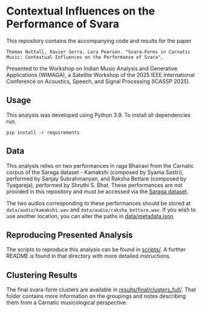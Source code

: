 # Contextual Influences on the Performance of Svara

This repository contains the accompanying code and results for the paper

```
Thomas Nuttall, Xavier Serra, Lara Pearson. "Svara-Forms in Carnatic Music: Contextual Influences on the Performance of Svara".
```

Presented to the Workshop on Indian Music Analysis and Generative Applications (WIMAGA), a Satellite Workshop of the 2025 IEEE International Conference on Acoustics, Speech, and Signal Processing (ICASSP 2025).

## Usage

This analysis was developed using Python 3.9. To install all dependencies run.

`pip install -r requirements`

## Data
This analysis relies on two performances in raga Bhairavi from the Carnatic corpus of the Saraga dataset - Kamakshi (composed by Syama Sastri), performed by Sanjay Subrahmanyan, and Raksha Bettare (composed by Tyagaraja), performed by Shruthi S. Bhat. These performances are not provided in this repository and must be accessed via the [Saraga dataset](https://mtg.github.io/saraga/). 

The two audios corresponding to these performances should be stored at `data/audio/kamakshi.wav` and `data/audio/raksha_bettare.wav`. If you wish to use another location, you can alter the paths in [data/metadata.json](data/metadata.json). 

## Reproducing Presented Analysis

The scripts to reproduce this analysis can be found in [scripts/](scripts/). A further README is found in that directory with more detailed instructions.

## Clustering Results

The final svara-form clusters are available in [results/final/clusters_full/](results/final/clusters_full/). That folder contains more information on the groupings and notes describing them from a Carnatic musicological perspective.

